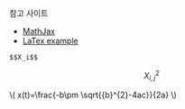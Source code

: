 <script type="text/javascript"  src="http://cdn.mathjax.org/mathjax/latest/MathJax.js?config=TeX-AMS-MML_HTMLorMML"></script>

참고 사이트
- [MathJax](https://math.meta.stackexchange.com/questions/5020/mathjax-basic-tutorial-and-quick-reference)
- [LaTex example](http://www.statpower.net/Content/311/R%20Stuff/SampleMarkdown.html)

```
$$X_i$$
```

$$X^2_{i,j}$$

\\( x(t)=\frac{-b\pm \sqrt{{b}^{2}-4ac}}{2a} \\)
